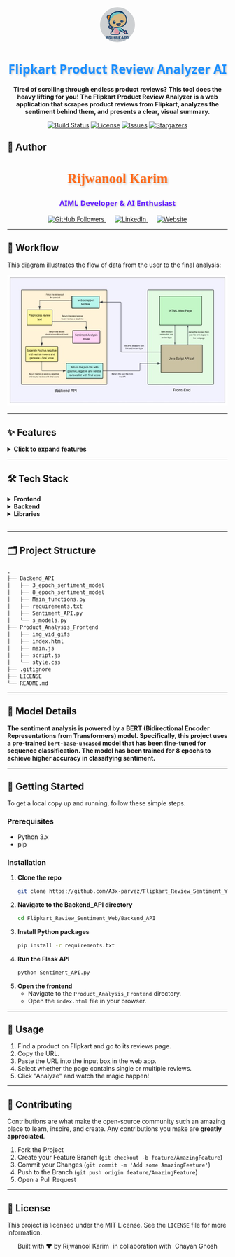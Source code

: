 <div align="center">
  <img src="https://github.com/a3x-parvez/flipkart_review_sentiment_web/raw/main/Product_Analysis_Frontend/img_vid_gifs/logo1.jpg" alt="Project Logo" width="80" style="border-radius:50%;"/>

  <h1 style="font-weight: 900; font-family: 'Segoe UI', Tahoma, Geneva, Verdana, sans-serif; color: #1e90ff; text-shadow: 2px 2px 4px rgba(0,0,0,0.2);">
    Flipkart Product Review Analyzer AI 
  </h1>
  <p>
    <strong>Tired of scrolling through endless product reviews? This tool does the heavy lifting for you! The Flipkart Product Review Analyzer is a web application that scrapes product reviews from Flipkart, analyzes the sentiment behind them, and presents a clear, visual summary.</strong>
  </p>

  <!-- Badges -->
  <p>
    <a href="https://github.com/a3x-parvez/flipkart_review_sentiment_web/actions"><img src="https://img.shields.io/github/actions/workflow/status/a3x-parvez/flipkart_review_sentiment_web/main.yml?branch=main&style=for-the-badge" alt="Build Status"></a>
    <a href="https://github.com/a3x-parvez/flipkart_review_sentiment_web/blob/main/LICENSE"><img src="https://img.shields.io/github/license/a3x-parvez/flipkart_review_sentiment_web?style=for-the-badge" alt="License"></a>
    <a href="https://github.com/a3x-parvez/flipkart_review_sentiment_web/issues"><img src="https://img.shields.io/github/issues/a3x-parvez/flipkart_review_sentiment_web?style=for-the-badge" alt="Issues"></a>
    <a href="https://github.com/a3x-parvez/flipkart_review_sentiment_web/stargazers"><img src="https://img.shields.io/github/stars/a3x-parvez/flipkart_review_sentiment_web?style=for-the-badge" alt="Stargazers"></a>
  </p>
</div>

## 👤 Author
<!-- Add this in your HTML <head> to load the font -->
<link href="https://fonts.googleapis.com/css2?family=Pacifico&display=swap" rel="stylesheet">

<div align="center">
  <h2 style="font-family: 'Pacifico', cursive; font-size: 2.2em; color: #ff6d1eff; text-shadow: 2px 2px 4px rgba(0,0,0,0.2);">
  Rijwanool Karim
</h2>
  <p style ="font-weight: 900; font-family: 'Segoe UI', Tahoma, Geneva, Verdana, sans-serif; color: #651effff; text-shadow: 2px 2px 4px rgba(0,0,0,0.2); font-size: 1.2em">AIML Developer & AI Enthusiast</p>
  <p align="center" style="margin-top: 10px;">
  <a href="https://github.com/a3x-parvez" target="_blank" style="margin: 0 10px;">
    <img src="https://img.shields.io/github/followers/a3x-parvez?style=social&label=GitHub" alt="GitHub Followers" height="30"/>
  </a>
  <a href="https://www.linkedin.com/in/rijwanool-karim" target="_blank" style="margin: 0 10px;">
    <img src="https://img.shields.io/badge/LinkedIn-Connect-blue?style=social&logo=linkedin" alt="LinkedIn" height="30"/>
  </a>
  <a href="https://my-portfolio-2-alpha-sandy.vercel.app/" target="_blank" style="margin: 0 10px;">
    <img src="https://img.shields.io/badge/Website-Visit-orange?style=social&logo=google-chrome" alt="Website" height="30"/>
  </a>
</p>

</div>


---

## 🌊 Workflow

This diagram illustrates the flow of data from the user to the final analysis:

<div align="center">
<img src="Product_Analysis_Frontend/img_vid_gifs/workflow.jpg" alt="Workflow Diagram" width="700"/>
</div>

---

## ✨ Features

<details>
  <summary><strong>Click to expand features</strong></summary>

- 🌐 **Real-time Web Scraping**: Fetches the latest reviews for any Flipkart product in real-time.
- 🧠 **Advanced Sentiment Analysis**: Utilizes a powerful, pre-trained BERT model to accurately classify reviews as **positive**, **negative**, or **neutral**.
- 💻 **Interactive Frontend**: A user-friendly interface to input product URLs and view the analysis.
- 📊 **Data Visualization**: Displays a **pie chart** for an at-a-glance understanding of the overall sentiment.
- 📂 **Categorized Reviews**: Neatly organizes comments into **positive**, **neutral**, and **negative** sections for easy reading.
- 🌙 **Dark Mode**: A sleek dark mode for comfortable viewing.
</details>

---

## 🛠️ Tech Stack

<details>
  <summary><strong>Frontend</strong></summary>

- **HTML**: Structure of the web pages
- **CSS**: Styling and layout
- **JavaScript**: Interactivity and dynamic content
</details>

<details>
  <summary><strong>Backend</strong></summary>

- **Python**: Core programming language
- **Flask**: Lightweight web framework
- **Gunicorn**: WSGI server for deploying Flask apps
</details>

<details>
  <summary><strong>Libraries</strong></summary>

- **BeautifulSoup4 & Requests**: Web scraping
- **Pandas**: Data manipulation and analysis
- **NLTK**: Natural language processing
- **TensorFlow & Transformers**: Sentiment analysis model (BERT-based)
</details>

<br>

---

## 🗂️ Project Structure

```
.
├── Backend_API
│   ├── 3_epoch_sentiment_model
│   ├── 8_epoch_sentiment_model
│   ├── Main_functions.py
│   ├── requirements.txt
│   ├── Sentiment_API.py
│   └── s_models.py
├── Product_Analysis_Frontend
│   ├── img_vid_gifs
│   ├── index.html
│   ├── main.js
│   ├── script.js
│   └── style.css
├── .gitignore
├── LICENSE
└── README.md
```

---

## 🤖 Model Details

**The sentiment analysis is powered by a BERT (Bidirectional Encoder Representations from Transformers) model. Specifically, this project uses a pre-trained `bert-base-uncased` model that has been fine-tuned for sequence classification. The model has been trained for 8 epochs to achieve higher accuracy in classifying sentiment.**

---

## 🏁 Getting Started

To get a local copy up and running, follow these simple steps.

### Prerequisites

- Python 3.x
- pip

### Installation

1.  **Clone the repo**
    ```sh
    git clone https://github.com/A3x-parvez/Flipkart_Review_Sentiment_Web.git
    ```
2.  **Navigate to the Backend_API directory**
    ```sh
    cd Flipkart_Review_Sentiment_Web/Backend_API
    ```
3.  **Install Python packages**
    ```sh
    pip install -r requirements.txt
    ```
4.  **Run the Flask API**
    ```sh
    python Sentiment_API.py
    ```
5.  **Open the frontend**
    - Navigate to the `Product_Analysis_Frontend` directory.
    - Open the `index.html` file in your browser.

---

## 🎈 Usage

1.  Find a product on Flipkart and go to its reviews page.
2.  Copy the URL.
3.  Paste the URL into the input box in the web app.
4.  Select whether the page contains single or multiple reviews.
5.  Click "Analyze" and watch the magic happen!

---

## 🤝 Contributing

Contributions are what make the open-source community such an amazing place to learn, inspire, and create. Any contributions you make are **greatly appreciated**.

1.  Fork the Project
2.  Create your Feature Branch (`git checkout -b feature/AmazingFeature`)
3.  Commit your Changes (`git commit -m 'Add some AmazingFeature'`)
4.  Push to the Branch (`git push origin feature/AmazingFeature`)
5.  Open a Pull Request

---

## 📜 License

This project is licensed under the MIT License. See the `LICENSE` file for more information.


<div align="center">
  Built with ❤️ by Rijwanool Karim <span style="margin: 0 5px;">in collaboration with</span> Chayan Ghosh
</div>

